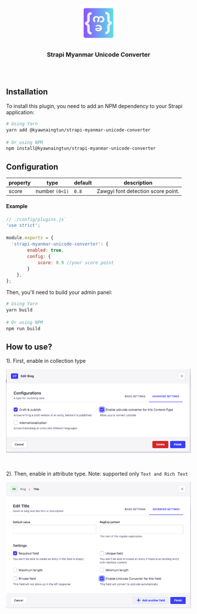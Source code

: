 <p align="center">
  <a href="https://github.com/KyawNaingTun/strapi-myanmar-unicode-converter">
    <img src="https://raw.githubusercontent.com/KyawNaingTun/strapi-myanmar-unicode-converter/master/screenshots/logo.png" width="100px" alt="Strapi Myanmar Unicode Converter logo" />
  </a>
</p>

<h3 align="center">Strapi Myanmar Unicode Converter</h3>
<br><br>

## Installation
To install this plugin, you need to add an NPM dependency to your Strapi application:

```sh
# Using Yarn
yarn add @kyawnaingtun/strapi-myanmar-unicode-converter

# Or using NPM
npm install@kyawnaingtun/strapi-myanmar-unicode-converter
```
## Configuration
| property | type | default | description |
| - | - | - | - |
| score | number `(0<1)` | `0.8` | Zawgyi font detection score point. |


#### Example

```js
// ./config/plugins.js`
'use strict';

module.exports = {
  'strapi-myanmar-unicode-converter': {
		enabled: true,
		config: {
			score: 0.9 //your score point
		}
	},
};
```

Then, you'll need to build your admin panel:

```sh
# Using Yarn
yarn build

# Or using NPM
npm run build
```

## How to use?

1). First, enable in collection type 

<p align="center">
  <a href="https://github.com/KyawNaingTun/strapi-myanmar-unicode-converter">
    <img src="https://raw.githubusercontent.com/KyawNaingTun/strapi-myanmar-unicode-converter/master/screenshots/collection-enable.png" alt="Enable in collection type" />
  </a>
</p>

<br>

2). Then, enable in attribute type. Note: supported only ```Text and Rich Text```

<p align="center">
  <a href="https://github.com/KyawNaingTun/strapi-myanmar-unicode-converter">
    <img src="https://raw.githubusercontent.com/KyawNaingTun/strapi-myanmar-unicode-converter/master/screenshots/attribute-enable.png" alt="Enable in attribute type" />
  </a>
</p>

<br>